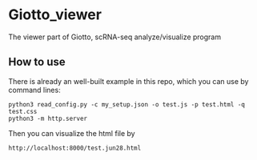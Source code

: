 # Giotto_viewer
The viewer part of Giotto, scRNA-seq analyze/visualize program

## How to use
There is already an well-built example in this repo, which you can use by command lines:
```shell
python3 read_config.py -c my_setup.json -o test.js -p test.html -q test.css
python3 -m http.server
```
Then you can visualize the html file by 
```
http://localhost:8000/test.jun28.html
```
